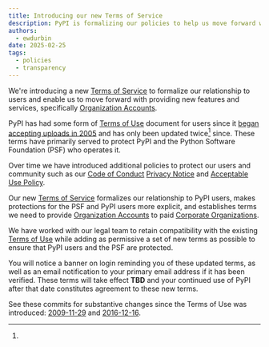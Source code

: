 ```yaml
---
title: Introducing our new Terms of Service
description: PyPI is formalizing our policies to help us move forward with new services.
authors:
  - ewdurbin
date: 2025-02-25
tags:
  - policies
  - transparency
---
```


We're introducing a new
[Terms of Service](https://policies.python.org/pypi.org/Terms-of-Service/)
to formalize our relationship to users
and enable us to move forward with providing new features and services,
specifically
[Organization Accounts](https://docs.pypi.org/organization-accounts/).

<!-- more -->

PyPI has had some form of [Terms of Use](https://policies.python.org/pypi.org/Terms-of-Use/)
document for users since it
[began accepting uploads in 2005](https://github.com/pypi/legacy/commit/b139c00cfc5794159afb1fc185d77dbc5fc1a2a4#diff-a67499b048e6bb6ef08d44c7a3c541199615b68e3bd153eb0ccedc492e3dec9dR7-R13)
and has only been updated twice[^1] since.
These terms have primarily served to protect PyPI
and the Python Software Foundation (PSF) who operates it.

Over time we have introduced additional policies to protect our users and community
such as our
[Code of Conduct](https://policies.python.org/python.org/code-of-conduct/)
[Privacy Notice](https://policies.python.org/pypi.org/Privacy-Notice/)
and
[Acceptable Use Policy](https://policies.python.org/pypi.org/Acceptable-Use-Policy/).

Our new
[Terms of Service](https://policies.python.org/pypi.org/Terms-of-Service/)
formalizes our relationship to PyPI users,
makes protections for the PSF and PyPI users more explicit,
and establishes terms we need to provide
[Organization Accounts](https://docs.pypi.org/organization-accounts/)
to paid
[Corporate Organizations](https://docs.pypi.org/organization-accounts/pricing-and-payments/#corporate-organizations).

We have worked with our legal team to retain compatibility with the existing
[Terms of Use](https://policies.python.org/pypi.org/Terms-of-Use/)
while adding as permissive a set of new terms as possible to ensure that PyPI users 
and the PSF are protected.

You will notice a banner on login reminding you of these updated terms,
as well as an email notification to your primary email address if it has been verified.
These terms will take effect **TBD** and
your continued use of PyPI after that date constitutes agreement to these new terms.

[^1]: 
  See these commits for substantive changes since the Terms of Use was introduced:
  [2009-11-29](https://github.com/pypi/legacy/commit/ddbd32a78a431ab46cad912046c2492998edc618#diff-a6e30135c956f467cffa36eb37a756a53921754d55ddd6ea80d2a0b4c3f4abfaR16-R33)
  and
  [2016-12-16](https://github.com/pypi/legacy/commit/f645942c65a372fdacd4d48ffb4afed4502632e8#diff-bbf95bcc6416475537256acea89690f7c6b1f965c0306e9b883813bd3e4f6c10R15-R98).
